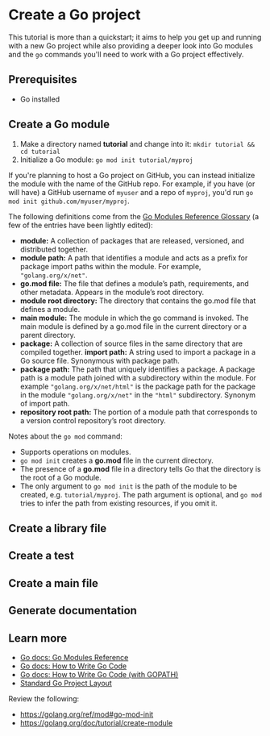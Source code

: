 # Create a Go project

This tutorial is more than a quickstart; it aims to help you get up and running with a new Go project while
also providing a deeper look into Go modules and the `go` commands you'll need
to work with a Go project effectively.

## Prerequisites

* Go installed

## Create a Go module

1. Make a directory named **tutorial** and change into it:
   `mkdir tutorial && cd tutorial`
2. Initialize a Go module: `go mod init tutorial/myproj`

If you're planning to host a Go project on GitHub, you can instead
initialize the module with the name of the GitHub repo. For example, if you have
(or will have) a GitHub username of `myuser` and a repo of `myproj`, you'd run
`go mod init github.com/myuser/myproj`.

The following definitions come from the
[Go Modules Reference Glossary](https://go.dev/ref/mod#glossary) (a few of the
entries have been lightly edited):

* **module:** A collection of packages that are released, versioned, and
  distributed together.
* **module path:** A path that identifies a module and acts as a prefix for
  package import paths within the module. For example, `"golang.org/x/net"`.
* **go.mod file:** The file that defines a module’s path, requirements, and
  other metadata. Appears in the module’s root directory.
* **module root directory:** The directory that contains the go.mod file that
  defines a module.
* **main module:** The module in which the go command is invoked. The main
  module is defined by a go.mod file in the current directory or a parent
  directory.
* **package:** A collection of source files in the same directory that are
  compiled together.
**import path:** A string used to import a package in a Go source file.
  Synonymous with package path.
* **package path:** The path that uniquely identifies a package. A package path
  is a module path joined with a subdirectory within the module. For example
  `"golang.org/x/net/html"` is the package path for the package in the module
  `"golang.org/x/net"` in the `"html"` subdirectory. Synonym of import path.
* **repository root path:** The portion of a module path that corresponds to a
  version control repository’s root directory.

Notes about the `go mod` command:

* Supports operations on modules.
* `go mod init` creates a **go.mod** file in the current directory.
* The presence of a **go.mod** file in a directory tells Go that the directory
  is the root of a Go module.
* The only argument to `go mod init` is the path of the module to be created, e.g.
  `tutorial/myproj`. The path argument is optional, and `go mod` tries to
  infer the path from existing resources, if you omit it.

## Create a library file

<!-- TODO: develop an example library function (what? something cool...) -->
<!-- TODO: start here; use as a reference: https://github.com/pcoet/golang-patterns/tree/main/pkg/examples -->

## Create a test

## Create a main file

## Generate documentation

## Learn more

* [Go docs: Go Modules Reference](https://go.dev/ref/mod)
* [Go docs: How to Write Go Code](https://go.dev/doc/code)
* [Go docs: How to Write Go Code (with GOPATH)](https://go.dev/doc/gopath_code)
* [Standard Go Project Layout](https://github.com/golang-standards/project-layout)

Review the following:

* https://golang.org/ref/mod#go-mod-init
* https://golang.org/doc/tutorial/create-module

